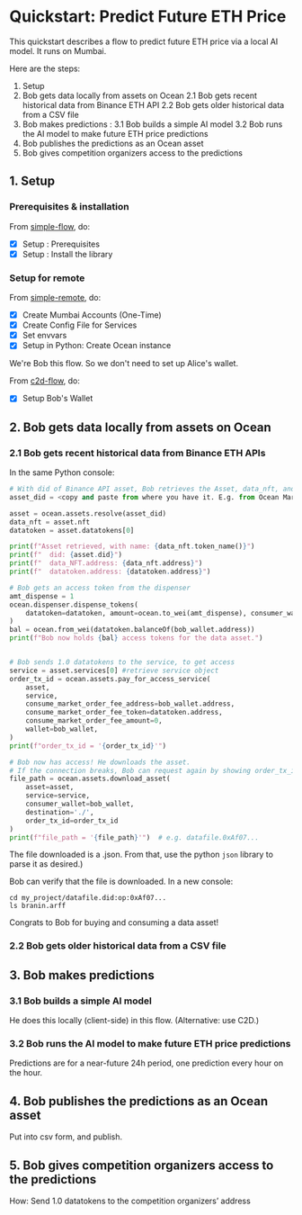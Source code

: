 <!--
Copyright 2022 Ocean Protocol Foundation
SPDX-License-Identifier: Apache-2.0
-->

# Quickstart: Predict Future ETH Price

This quickstart describes a flow to predict future ETH price via a local AI model. It runs on Mumbai.

Here are the steps:

1.  Setup
2.  Bob gets data locally from assets on Ocean
  2.1  Bob gets recent historical data from Binance ETH API
  2.2  Bob gets older historical data from a CSV file
3.  Bob makes predictions :
  3.1  Bob builds a simple AI model
  3.2  Bob runs the AI model to make future ETH price predictions
4.  Bob publishes the predictions as an Ocean asset
5.  Bob gives competition organizers access to the predictions

## 1. Setup

### Prerequisites & installation

From [simple-flow](data-nfts-and-datatokens-flow.md), do:
- [x] Setup : Prerequisites
- [x] Setup : Install the library

### Setup for remote

From [simple-remote](simple-remote.md), do:
- [x] Create Mumbai Accounts (One-Time)
- [x] Create Config File for Services
- [x] Set envvars
- [x] Setup in Python: Create Ocean instance

We're Bob this flow. So we don't need to set up Alice's wallet.

From [c2d-flow](c2d-flow.md), do:
- [x] Setup Bob's Wallet

## 2.  Bob gets data locally from assets on Ocean

### 2.1  Bob gets recent historical data from Binance ETH APIs

In the same Python console:
```python
# With did of Binance API asset, Bob retrieves the Asset, data_nft, and datatoken objects
asset_did = <copy and paste from where you have it. E.g. from Ocean Market or publish-asset.md>

asset = ocean.assets.resolve(asset_did)
data_nft = asset.nft
datatoken = asset.datatokens[0]

print(f"Asset retrieved, with name: {data_nft.token_name()}")
print(f"  did: {asset.did}")
print(f"  data_NFT.address: {data_nft.address}")
print(f"  datatoken.address: {datatoken.address}")

# Bob gets an access token from the dispenser
amt_dispense = 1
ocean.dispenser.dispense_tokens(
    datatoken=datatoken, amount=ocean.to_wei(amt_dispense), consumer_wallet=bob_wallet
)
bal = ocean.from_wei(datatoken.balanceOf(bob_wallet.address))
print(f"Bob now holds {bal} access tokens for the data asset.")


# Bob sends 1.0 datatokens to the service, to get access
service = asset.services[0] #retrieve service object
order_tx_id = ocean.assets.pay_for_access_service(
    asset,
    service,
    consume_market_order_fee_address=bob_wallet.address,
    consume_market_order_fee_token=datatoken.address,
    consume_market_order_fee_amount=0,
    wallet=bob_wallet,
)
print(f"order_tx_id = '{order_tx_id}'")

# Bob now has access! He downloads the asset.
# If the connection breaks, Bob can request again by showing order_tx_id.
file_path = ocean.assets.download_asset(
    asset=asset,
    service=service,
    consumer_wallet=bob_wallet,
    destination='./',
    order_tx_id=order_tx_id
)
print(f"file_path = '{file_path}'")  # e.g. datafile.0xAf07...
```

The file downloaded is a .json. From that, use the python `json` library to parse it as desired.)

Bob can verify that the file is downloaded. In a new console:

```console
cd my_project/datafile.did:op:0xAf07...
ls branin.arff
```

Congrats to Bob for buying and consuming a data asset!


###  2.2  Bob gets older historical data from a CSV file

## 3.  Bob makes predictions

### 3.1  Bob builds a simple AI model

He does this locally (client-side) in this flow. (Alternative: use C2D.)

### 3.2  Bob runs the AI model to make future ETH price predictions

Predictions are for a near-future 24h period, one prediction every hour on the hour.

## 4.  Bob publishes the predictions as an Ocean asset

Put into csv form, and publish.


## 5.  Bob gives competition organizers access to the predictions

How: Send 1.0 datatokens to the competition organizers’ address